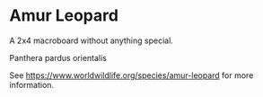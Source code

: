 # Amur Leopard
A 2x4 macroboard without anything special.

Panthera pardus orientalis

See https://www.worldwildlife.org/species/amur-leopard for more information.
